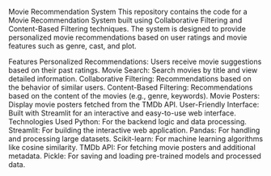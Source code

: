 Movie Recommendation System
This repository contains the code for a Movie Recommendation System built using Collaborative Filtering and Content-Based Filtering techniques. The system is designed to provide personalized movie recommendations based on user ratings and movie features such as genre, cast, and plot.

Features
Personalized Recommendations: Users receive movie suggestions based on their past ratings.
Movie Search: Search movies by title and view detailed information.
Collaborative Filtering: Recommendations based on the behavior of similar users.
Content-Based Filtering: Recommendations based on the content of the movies (e.g., genre, keywords).
Movie Posters: Display movie posters fetched from the TMDb API.
User-Friendly Interface: Built with Streamlit for an interactive and easy-to-use web interface.
Technologies Used
Python: For the backend logic and data processing.
Streamlit: For building the interactive web application.
Pandas: For handling and processing large datasets.
Scikit-learn: For machine learning algorithms like cosine similarity.
TMDb API: For fetching movie posters and additional metadata.
Pickle: For saving and loading pre-trained models and processed data.
